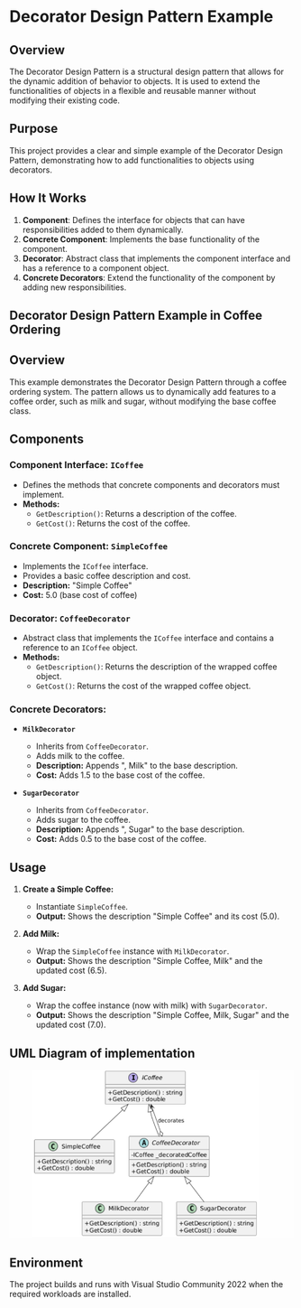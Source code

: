 # Decorator Design Pattern Example

## Overview 

The Decorator Design Pattern is a structural design pattern that allows for the dynamic addition of behavior to objects. It is used to extend the functionalities of objects in a flexible and reusable manner without modifying their existing code.

## Purpose

This project provides a clear and simple example of the Decorator Design Pattern, demonstrating how to add functionalities to objects using decorators.

## How It Works

1. **Component**: Defines the interface for objects that can have responsibilities added to them dynamically.
2. **Concrete Component**: Implements the base functionality of the component.
3. **Decorator**: Abstract class that implements the component interface and has a reference to a component object.
4. **Concrete Decorators**: Extend the functionality of the component by adding new responsibilities.

## Decorator Design Pattern Example in Coffee Ordering

## Overview

This example demonstrates the Decorator Design Pattern through a coffee ordering system. The pattern allows us to dynamically add features to a coffee order, such as milk and sugar, without modifying the base coffee class.

## Components

### Component Interface: `ICoffee`

- Defines the methods that concrete components and decorators must implement.
- **Methods:**
  - `GetDescription()`: Returns a description of the coffee.
  - `GetCost()`: Returns the cost of the coffee.

### Concrete Component: `SimpleCoffee`

- Implements the `ICoffee` interface.
- Provides a basic coffee description and cost.
- **Description:** "Simple Coffee"
- **Cost:** 5.0 (base cost of coffee)

### Decorator: `CoffeeDecorator`

- Abstract class that implements the `ICoffee` interface and contains a reference to an `ICoffee` object.
- **Methods:**
  - `GetDescription()`: Returns the description of the wrapped coffee object.
  - `GetCost()`: Returns the cost of the wrapped coffee object.

### Concrete Decorators:

- **`MilkDecorator`**
  - Inherits from `CoffeeDecorator`.
  - Adds milk to the coffee.
  - **Description:** Appends ", Milk" to the base description.
  - **Cost:** Adds 1.5 to the base cost of the coffee.

- **`SugarDecorator`**
  - Inherits from `CoffeeDecorator`.
  - Adds sugar to the coffee.
  - **Description:** Appends ", Sugar" to the base description.
  - **Cost:** Adds 0.5 to the base cost of the coffee.

## Usage

1. **Create a Simple Coffee:**
   - Instantiate `SimpleCoffee`.
   - **Output:** Shows the description "Simple Coffee" and its cost (5.0).

2. **Add Milk:**
   - Wrap the `SimpleCoffee` instance with `MilkDecorator`.
   - **Output:** Shows the description "Simple Coffee, Milk" and the updated cost (6.5).

3. **Add Sugar:**
   - Wrap the coffee instance (now with milk) with `SugarDecorator`.
   - **Output:** Shows the description "Simple Coffee, Milk, Sugar" and the updated cost (7.0).


## UML Diagram of implementation
![alt text](image.png)


## Environment
The project builds and runs with Visual Studio Community 2022 when the required workloads are installed.

